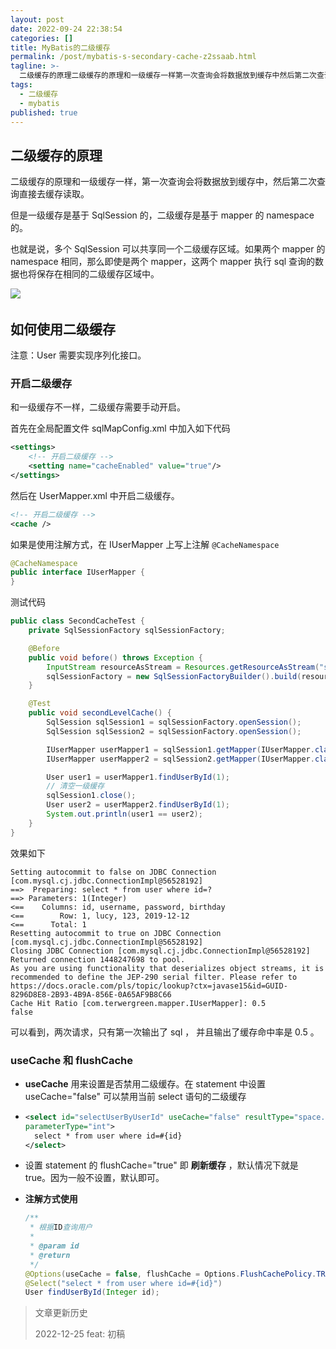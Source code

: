 ```yaml
---
layout: post
date: 2022-09-24 22:38:54
categories: []
title: MyBatis的二级缓存
permalink: /post/mybatis-s-secondary-cache-z2ssaab.html
tagline: >-
  二级缓存的原理二级缓存的原理和一级缓存一样第一次查询会将数据放到缓存中然后第二次查询直接去缓存读取。但是一级缓存是基于sqlsession的二级缓存是基于mapper的namespace的。也就是说多个sqlsession可以共享同一个二级缓存区域。如果两个mapper的namespace相同那么即使是两个mapper这两个mapper执行sql查询的数据也将保存在相同的二级缓存区域中。​如何使用二级缓存注意_user需要实现序列化接口。开启二级缓存和一级缓存不一样二级缓存需要手动开启。首先在全局配置文件
tags:
  - 二级缓存
  - mybatis
published: true
---
```




## 二级缓存的原理

二级缓存的原理和一级缓存一样，第一次查询会将数据放到缓存中，然后第二次查询直接去缓存读取。

但是一级缓存是基于 SqlSession 的，二级缓存是基于 mapper 的 namespace 的。

也就是说，多个 SqlSession 可以共享同一个二级缓存区域。如果两个 mapper 的 namespace 相同，那么即使是两个 mapper，这两个 mapper 执行 sql 查询的数据也将保存在相同的二级缓存区域中。

![](https://img1.terwer.space/api/public/20220929000423.png)​

## 如何使用二级缓存

注意：User 需要实现序列化接口。

### 开启二级缓存

和一级缓存不一样，二级缓存需要手动开启。

首先在全局配置文件 sqlMapConfig.xml 中加入如下代码

```xml
<settings>
    <!-- 开启二级缓存 -->
    <setting name="cacheEnabled" value="true"/>
</settings>
```

然后在 UserMapper.xml 中开启二级缓存。

```xml
<!-- 开启二级缓存 -->
<cache />
```

如果是使用注解方式，在 IUserMapper 上写上注解 `@CacheNamespace`

```java
@CacheNamespace
public interface IUserMapper {
}
```

测试代码

```java
public class SecondCacheTest {
    private SqlSessionFactory sqlSessionFactory;

    @Before
    public void before() throws Exception {
        InputStream resourceAsStream = Resources.getResourceAsStream("sqlMapConfig.xml");
        sqlSessionFactory = new SqlSessionFactoryBuilder().build(resourceAsStream);
    }

    @Test
    public void secondLevelCache() {
        SqlSession sqlSession1 = sqlSessionFactory.openSession();
        SqlSession sqlSession2 = sqlSessionFactory.openSession();

        IUserMapper userMapper1 = sqlSession1.getMapper(IUserMapper.class);
        IUserMapper userMapper2 = sqlSession2.getMapper(IUserMapper.class);

        User user1 = userMapper1.findUserById(1);
        // 清空一级缓存
        sqlSession1.close();
        User user2 = userMapper2.findUserById(1);
        System.out.println(user1 == user2);
    }
}
```

效果如下

```plaintext
Setting autocommit to false on JDBC Connection [com.mysql.cj.jdbc.ConnectionImpl@56528192]
==>  Preparing: select * from user where id=?
==> Parameters: 1(Integer)
<==    Columns: id, username, password, birthday
<==        Row: 1, lucy, 123, 2019-12-12
<==      Total: 1
Resetting autocommit to true on JDBC Connection [com.mysql.cj.jdbc.ConnectionImpl@56528192]
Closing JDBC Connection [com.mysql.cj.jdbc.ConnectionImpl@56528192]
Returned connection 1448247698 to pool.
As you are using functionality that deserializes object streams, it is recommended to define the JEP-290 serial filter. Please refer to https://docs.oracle.com/pls/topic/lookup?ctx=javase15&id=GUID-8296D8E8-2B93-4B9A-856E-0A65AF9B8C66
Cache Hit Ratio [com.terwergreen.mapper.IUserMapper]: 0.5
false
```

可以看到，两次请求，只有第一次输出了 sql ， 并且输出了缓存命中率是 0.5 。

### useCache 和 flushCache

* **useCache** 用来设置是否禁用二级缓存。在 statement 中设置 useCache="false" 可以禁用当前 select 语句的二级缓存
* ```xml
  <select id="selectUserByUserId" useCache="false" resultType="space.terwer.pojo.User"
  parameterType="int">
    select * from user where id=#{id}
  </select>
  ```

* 设置 statement 的 flushCache="true" 即 **刷新缓存** ，默认情况下就是 true。因为一般不设置，默认即可。

* **注解方式使用**

  ```java
  /**
   * 根据ID查询用户
   *
   * @param id
   * @return
   */
  @Options(useCache = false, flushCache = Options.FlushCachePolicy.TRUE)
  @Select("select * from user where id=#{id}")
  User findUserById(Integer id);
  ```

> 文章更新历史
>
> 2022-12-25 feat: 初稿
